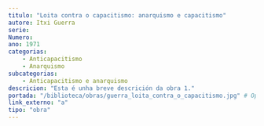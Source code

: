 ```yaml
---
titulo: "Loita contra o capacitismo: anarquismo e capacitismo"
autore: Itxi Guerra
serie:
Numero:
ano: 1971
categorias:
    - Anticapacitismo
    - Anarquismo
subcategorias:
    - Anticapacitismo e anarquismo
descricion: "Esta é unha breve descrición da obra 1."
portada: "/biblioteca/obras/guerra_loita_contra_o_capacitismo.jpg" # Opcional, imaxe da portada
link_externo: "a"
tipo: "obra"
---
```


